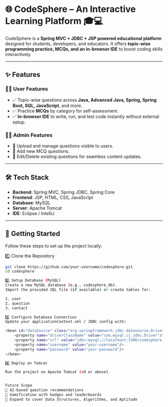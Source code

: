 # 🌐 CodeSphere – An Interactive Learning Platform 🎓💻  

CodeSphere is a **Spring MVC + JDBC + JSP powered educational platform** designed for students, developers, and educators. It offers **topic-wise programming practice, MCQs, and an in-browser IDE** to boost coding skills interactively.  

---

## ✨ Features  

### 👨‍🎓 User Features  
- ✅ Topic-wise questions across **Java, Advanced Java, Spring, Spring Boot, SQL, JavaScript**, and more.  
- ✅ Practice **MCQs** by category for self-assessment.  
- ✅ **In-browser IDE** to write, run, and test code instantly without external setup.  

### 👨‍💻 Admin Features  
- 🔧 Upload and manage questions visible to users.  
- 🔧 Add new MCQ questions.  
- 🔧 Edit/Delete existing questions for seamless content updates.  

---

## 🛠️ Tech Stack  

- **Backend**: Spring MVC, Spring JDBC, Spring Core  
- **Frontend**: JSP, HTML, CSS, JavaScript  
- **Database**: MySQL  
- **Server**: Apache Tomcat  
- **IDE**: Eclipse / IntelliJ  

---

## 🚀 Getting Started  

Follow these steps to set up the project locally:  

1️⃣ Clone the Repository
```bash
git clone https://github.com/your-username/codesphere.git
cd codesphere

2️⃣ Setup Database (MySQL)
Create a new MySQL database (e.g., codesphere_db).
Import the provided SQL file (if available) or create tables for:

1. user
2. question
3. contact

3️⃣ Configure Database Connection
Update your applicationContext.xml / JDBC config with:

<bean id="dataSource" class="org.springframework.jdbc.datasource.DriverManagerDataSource">
    <property name="driverClassName" value="com.mysql.cj.jdbc.Driver"/>
    <property name="url" value="jdbc:mysql://localhost:3306/codesphere_db"/>
    <property name="username" value="your-username"/>
    <property name="password" value="your-password"/>
</bean>

4️⃣ Deploy on Tomcat

Run the project on Apache Tomcat (v9 or above).


Future Scope
🔮 AI-based question recommendations
🔮 Gamification with badges and leaderboards
🔮 Expand to cover Data Structures, Algorithms, and Aptitude
